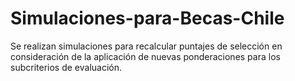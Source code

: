 # Simulaciones-para-Becas-Chile

Se realizan simulaciones para recalcular puntajes de selección en consideración de la aplicación de nuevas ponderaciones para los subcriterios de evaluación.
